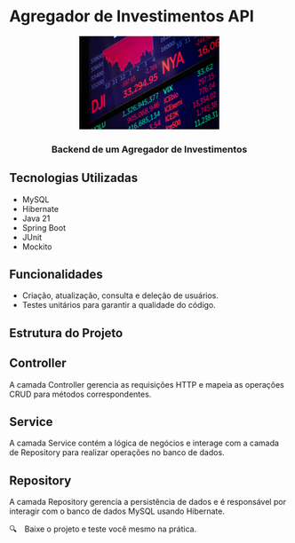 # Agregador de Investimentos API

<p align="center" width="100%">
    <img width="50%" src="https://github.com/buildrun-tech/buildrun-agregador-de-investimentos/blob/master/images/stock-market.jpg"> 
</p>


<h3 align="center">
  Backend de um Agregador de Investimentos
</h3>

## Tecnologias Utilizadas
* MySQL
* Hibernate
* Java 21
* Spring Boot
* JUnit
* Mockito

## Funcionalidades
* Criação, atualização, consulta e deleção de usuários.
* Testes unitários para garantir a qualidade do código.

## Estrutura do Projeto
## Controller
A camada Controller gerencia as requisições HTTP e mapeia as operações CRUD para métodos correspondentes.

## Service
A camada Service contém a lógica de negócios e interage com a camada de Repository para realizar operações no banco de dados.

## Repository
A camada Repository gerencia a persistência de dados e é responsável por interagir com o banco de dados MySQL usando Hibernate.


:mag: Baixe o projeto e teste você mesmo na prática.
